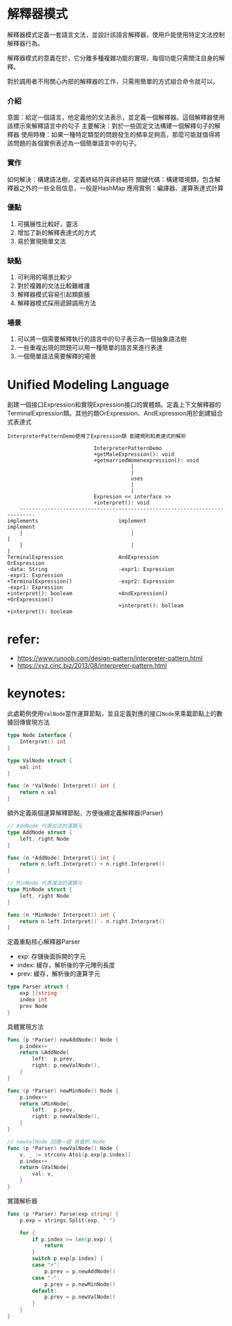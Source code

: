# 解釋器模式
解釋器模式定義一套語言文法，並設計該語言解釋器，使用戶能使用特定文法控制解釋器行為。

解釋器模式的意義在於，它分離多種複雜功能的實現，每個功能只需關注自身的解釋。

對於調用者不用關心內部的解釋器的工作，只需用簡單的方式組合命令就可以。


### 介紹
意圖：給定一個語言，他定義他的文法表示，並定義一個解釋器。這個解釋器使用該標示來解釋語言中的句子
主要解決：對於一些固定文法構建一個解釋句子的解釋器
使用時機：如果一種特定類型的問題發生的頻率足夠高，那麼可能就值得將該問題的各個實例表述為一個簡單語言中的句子。

### 實作
如何解決：構建語法樹，定義終結符與非終結符
關鍵代碼：構建環境類，包含解釋器之外的一些全局信息，一般是HashMap
應用實例：編譯器、運算表達式計算

### 優點
1. 可擴展性比較好，靈活
2. 增加了新的解釋表達式的方式
3. 易於實現簡單文法

### 缺點
1. 可利用的場景比較少
2. 對於複雜的文法比較難維護
3. 解釋器模式容易引起類膨脹
4. 解釋器模式採用遞歸調用方法

### 場景
1. 可以將一個需要解釋執行的語言中的句子表示為一個抽象語法樹
2. 一些重複出現的問題可以用一種簡單的語言來進行表達
3. 一個簡單語法需要解釋的場景

# Unified Modeling Language
創建一個接口Expression和實現Expression接口的實體類。定義上下文解釋器的TerminalExpression類。其他的類OrExpression、AndExpression用於創建組合式表達式
```
InterpreterPatternDemo使用了Expression類 創建規則和表達式的解析

                            InterpreterPatternDemo
                            +getMaleExpression(): void
                            +getmarriedWomenexpression(): void
                                        |
                                        |
                                        uses
                                        |
                                        |
                            Expresion << interface >>
                            +interpret(): void
    ---------------------------------------------------------------------------
implements                          implement                              implement
    |                                   |                                      |
    |                                   |                                      |
TerminalExpression                  AndExpression                       OrExpression
-data: String                       -expr1: Expression                  -expr1: Expression
+TerminalExpression()               -expr2: Expression                  -expr1: Expression
+interpret(): booleam               +AndExpression()                    +OrExpression()
                                    +interpret(): bolleam               +interpret(): booleam

```

# refer:
- https://www.runoob.com/design-pattern/interpreter-pattern.html
- https://xyz.cinc.biz/2013/08/interpreter-pattern.html

# keynotes:
此處範例使用`ValNode`當作運算節點，並且定義對應的接口`Node`來乘載節點上的數據回傳實現方法
```go
type Node interface {
    Interpret() int
}

type ValNode struct {
    val int
}

func (n *ValNode) Interpret() int {
    return n.val
}
```

額外定義兩個運算解釋節點，方便後續定義解釋器(Parser)
```go
// AddNode 代表加法的運算元
type AddNode struct {
	left, right Node
}

func (n *AddNode) Interpret() int {
	return n.left.Interpret() + n.right.Interpret()
}

// MinNode 代表減法的運算元
type MinNode struct {
	left, right Node
}

func (n *MinNode) Interpret() int {
	return n.left.Interpret() - n.right.Interpret()
}
```

定義重點核心解釋器Parser
- exp: 存儲後面拆開的字元
- index: 緩存，解析後的字元陣列長度
- prev: 緩存，解析後的運算字元
```go
type Parser struct {
    exp []string
    index int
    prev Node
}
```

具體實現方法
```go
func (p *Parser) newAddNode() Node {
	p.index++
	return &AddNode{
		left:  p.prev,
		right: p.newValNode(),
	}
}

func (p *Parser) newMinNode() Node {
	p.index++
	return &MinNode{
		left:  p.prev,
		right: p.newValNode(),
	}
}

// newValNode 回傳一個 有值的 Node
func (p *Parser) newValNode() Node {
	v, _ := strconv.Atoi(p.exp[p.index])
	p.index++
	return &ValNode{
		val: v,
	}
}
```

實踐解析器
```go
func (p *Parser) Parse(exp string) {
	p.exp = strings.Split(exp, " ")

	for {
		if p.index >= len(p.exp) {
			return
		}
		switch p.exp[p.index] {
		case "+":
			p.prev = p.newAddNode()
		case "-":
			p.prev = p.newMinNode()
		default:
			p.prev = p.newValNode()
		}
	}
}
```